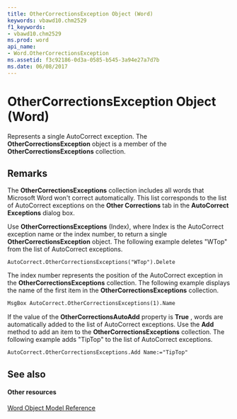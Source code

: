 ```yaml
---
title: OtherCorrectionsException Object (Word)
keywords: vbawd10.chm2529
f1_keywords:
- vbawd10.chm2529
ms.prod: word
api_name:
- Word.OtherCorrectionsException
ms.assetid: f3c92186-0d3a-0585-b545-3a94e27a7d7b
ms.date: 06/08/2017
---
```



# OtherCorrectionsException Object (Word)

Represents a single AutoCorrect exception. The **OtherCorrectionsException** object is a member of the **OtherCorrectionsExceptions** collection.


## Remarks

The **OtherCorrectionsExceptions** collection includes all words that Microsoft Word won't correct automatically. This list corresponds to the list of AutoCorrect exceptions on the **Other Corrections** tab in the **AutoCorrect Exceptions** dialog box.

Use **OtherCorrectionsExceptions** (Index), where Index is the AutoCorrect exception name or the index number, to return a single **OtherCorrectionsException** object. The following example deletes "WTop" from the list of AutoCorrect exceptions.




```
AutoCorrect.OtherCorrectionsExceptions("WTop").Delete
```

The index number represents the position of the AutoCorrect exception in the **OtherCorrectionsExceptions** collection. The following example displays the name of the first item in the **OtherCorrectionsExceptions** collection.




```vb
MsgBox AutoCorrect.OtherCorrectionsExceptions(1).Name
```

If the value of the **OtherCorrectionsAutoAdd** property is **True** , words are automatically added to the list of AutoCorrect exceptions. Use the **Add** method to add an item to the **OtherCorrectionsExceptions** collection. The following example adds "TipTop" to the list of AutoCorrect exceptions.




```
AutoCorrect.OtherCorrectionsExceptions.Add Name:="TipTop"
```


## See also


#### Other resources


[Word Object Model Reference](http://msdn.microsoft.com/library/be452561-b436-bb9b-6f94-3faa9a74a6fd%28Office.15%29.aspx)



